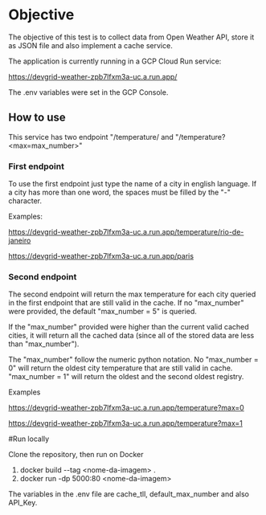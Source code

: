 # Objective

The objective of this test is to collect data from Open Weather API, store it as JSON file and also implement a cache service.

The application is currently running in a GCP Cloud Run service:

https://devgrid-weather-zpb7lfxm3a-uc.a.run.app/

The .env variables were set in the GCP Console.

## How to use

This service has two endpoint "/temperature/<city-name> and "/temperature?<max=max_number>"
  
### First endpoint
  
To use the first endpoint just type the name of a city in english language. If a city has more than one word, the spaces must be filled by the "-" character.
  
Examples:
  
https://devgrid-weather-zpb7lfxm3a-uc.a.run.app/temperature/rio-de-janeiro

https://devgrid-weather-zpb7lfxm3a-uc.a.run.app/paris
  
### Second endpoint

The second endpoint will return the max temperature for each city queried in the first endpoint that are still valid in the cache. If no "max_number" were provided, the default "max_number = 5" is queried.
 
If the "max_number" provided were higher than the current valid cached cities, it will return all the cached data (since all of the stored data are less than "max_number").

The "max_number" follow the numeric python notation. No "max_number = 0" will return the oldest city temperature that are still valid in cache. "max_number = 1" will return the oldest and the second oldest registry.
 
Examples

https://devgrid-weather-zpb7lfxm3a-uc.a.run.app/temperature?max=0

https://devgrid-weather-zpb7lfxm3a-uc.a.run.app/temperature?max=1

#Run locally
  
Clone the repository, then run on Docker
  
  1.  docker build --tag \<nome-da-imagem> .
  2.  docker run -dp 5000:80 \<nome-da-imagem>
  
The variables in the .env file are cache_tll, default_max_number and also API_Key.
